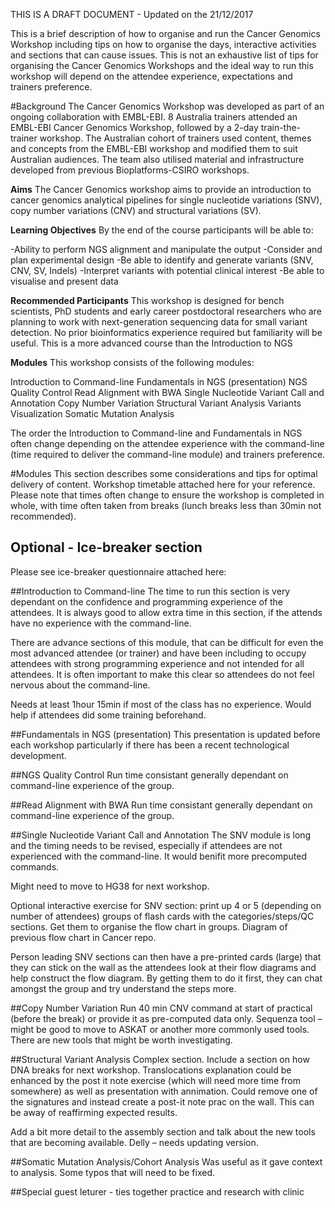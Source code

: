 THIS IS A DRAFT DOCUMENT - Updated on the 21/12/2017

This is a brief description of how to organise and run the Cancer Genomics Workshop including tips on how to organise the days, interactive activities and sections that can cause issues. This is not an exhaustive list of tips for organising the Cancer Genomics Workshops and the ideal way to run this workshop will depend on the attendee experience, expectations and trainers preference. 

#Background 
The Cancer Genomics Workshop was developed as part of an ongoing collaboration with EMBL-EBI. 8 Australia trainers attended an EMBL-EBI Cancer Genomics Workshop, followed by a 2-day train-the-trainer workshop. The Australian cohort of trainers used content, themes and concepts from the EMBL-EBI workshop and modified them to suit Australian audiences. The team also utilised material and infrastructure developed from previous Bioplatforms-CSIRO workshops. 

**Aims**
The Cancer Genomics workshop aims to provide an introduction to cancer genomics analytical pipelines for single nucleotide variations (SNV), copy number variations (CNV) and structural variations (SV).

**Learning Objectives**
By the end of the course participants will be able to:

-Ability to perform NGS alignment and manipulate the output
-Consider and plan experimental design
-Be able to identify and generate variants (SNV, CNV, SV, Indels)
-Interpret variants with potential clinical interest
-Be able to visualise and present data

**Recommended Participants**
This workshop is designed for bench scientists, PhD students and early career postdoctoral researchers who are planning to work with next-generation sequencing data for small variant detection. No prior bioinformatics experience required but familiarity will be useful.
This is a more advanced course than the Introduction to NGS

**Modules**
This workshop consists of the following modules:

Introduction to Command-line 
Fundamentals in NGS (presentation)
NGS Quality Control
Read Alignment with BWA
Single Nucleotide Variant Call and Annotation
Copy Number Variation
Structural Variant Analysis
Variants Visualization
Somatic Mutation Analysis

The order the Introduction to Command-line and Fundamentals in NGS often change depending on the attendee experience with the command-line (time required to deliver the command-line module) and trainers preference. 

#Modules
This section describes some considerations and tips for optimal delivery of content. Workshop timetable attached here for your reference. Please note that times often change to ensure the workshop is completed in whole, with time often taken from breaks (lunch breaks less than 30min not recommended). 

## Optional - Ice-breaker section 

Please see ice-breaker questionnaire attached here: 

##Introduction to Command-line 
The time to run this section is very dependant on the confidence and programming experience of the attendees. It is always good to allow extra time in this section, if the attends have no experience with the command-line. 

There are advance sections of this module, that can be difficult for even the most advanced attendee (or trainer) and have been including to occupy attendees with strong programming experience and not intended for all attendees. It is often important to make this clear so attendees do not feel nervous about the command-line. 

Needs at least 1hour 15min if most of the class has no experience. Would help if attendees did some training beforehand. 

##Fundamentals in NGS (presentation)
This presentation is updated before each workshop particularly if there has been a recent technological development. 

##NGS Quality Control
Run time consistant generally dependant on command-line experience of the group. 

##Read Alignment with BWA
Run time consistant generally dependant on command-line experience of the group. 

##Single Nucleotide Variant Call and Annotation
The SNV module is long and the timing needs to be revised, especially if attendees are not experienced with the command-line. It would benifit more precomputed commands. 

Might need to move to HG38 for next workshop. 

Optional interactive exercise for SNV section: print up 4 or 5 (depending on number of attendees) groups of flash cards with the categories/steps/QC sections. Get them to organise the flow chart in groups. Diagram of previous flow chart in Cancer repo. 

Person leading SNV sections can then have a pre-printed cards (large) that they can stick on the wall as the attendees look at their flow diagrams and help construct the flow diagram. By getting them to do it first, they can chat amongst the group and try understand the steps more.

##Copy Number Variation
Run 40 min CNV command at start of practical (before the break) or provide it as pre-computed data only. Sequenza tool – might be good to move to ASKAT or another more commonly used tools. There are new tools that might be worth investigating. 

##Structural Variant Analysis
Complex section. Include a section on how DNA breaks for next workshop. Translocations explanation could be enhanced by the post it note exercise (which will need more time from somewhere) as well as presentation with annimation.  Could remove one of the signatures and instead create a post-it note prac on the wall. This can be away of reaffirming expected results. 

Add a bit more detail to the assembly section and talk about the new tools that are becoming available. Delly – needs updating version. 

##Somatic Mutation Analysis/Cohort Analysis
Was useful as it gave context to analysis. Some typos that will need to be fixed.

##Special guest leturer - ties together practice and research with clinic
